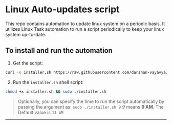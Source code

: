 # Linux Auto-updates script

This repo contains automation to update linux system on a periodic basis. It utilizes Linux Task automation to run a script periodically to keep your linux system up-to-date.

## To install and run the automation

1. Get the script:

```bash
curl -o installer.sh https://raw.githubusercontent.com/darshan-vayavya/linux-auto-updater/refs/heads/main/install.sh
```

2. Run the `installer.sh` shell script:

```bash
chmod +x installer.sh && sudo ./installer.sh
```

> Optionally, you can specify the time to run the script automatically by passing the argument as:
> ```sudo ./installer.sh 9```
> *9* means **9 AM**. The Default value is `11 AM`

---
